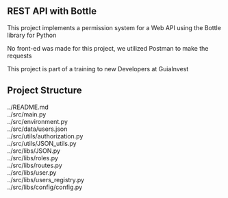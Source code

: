 ## REST API with Bottle

This project implements a permission system for a Web API using the Bottle library for Python

No front-ed was made for this project, we utilized Postman to make the requests

This project is part of a training to new Developers at GuiaInvest

## Project Structure

../README.md  
../src/main.py  
../src/environment.py  
../src/data/users.json  
../src/utils/authorization.py  
../src/utils/JSON_utils.py  
../src/libs/JSON.py  
../src/libs/roles.py  
../src/libs/routes.py  
../src/libs/user.py  
../src/libs/users_registry.py  
../src/libs/config/config.py  
